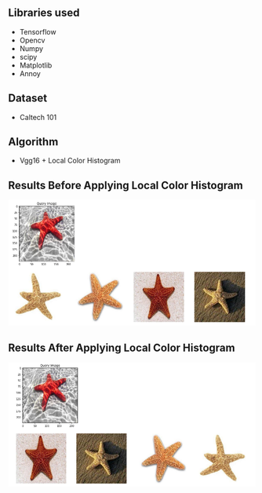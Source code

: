 ## Libraries used
- Tensorflow
- Opencv
- Numpy
- scipy
- Matplotlib
- Annoy

## Dataset
- Caltech 101

## Algorithm
- Vgg16 + Local Color Histogram

## Results Before Applying Local Color Histogram 
![alt text](https://raw.githubusercontent.com/khalidmoataz/Visual-Search-Using-Deep-Learning-and-Local-Color-Histogram/main/Results/1.PNG)

## Results After Applying Local Color Histogram 
![alt text](https://raw.githubusercontent.com/khalidmoataz/Visual-Search-Using-Deep-Learning-and-Local-Color-Histogram/main/Results/2.PNG)
